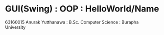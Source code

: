 # GUI(Swing) : OOP : HelloWorld/Name
63160015 Anurak Yutthanawa : B.Sc. Computer Science : Burapha University
